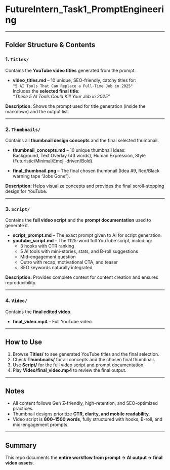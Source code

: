 # FutureIntern_Task1_PromptEngineering

---

## Folder Structure & Contents

### 1. `Titles/`
Contains the **YouTube video titles** generated from the prompt.

- **video_titles.md** – 10 unique, SEO-friendly, catchy titles for:  
  `"5 AI Tools That Can Replace a Full-Time Job in 2025"`  
  Includes the **selected final title**:  
  *“These 5 AI Tools Could Kill Your Job in 2025”*

**Description:** Shows the prompt used for title generation (inside the markdown) and the output list.

---

### 2. `Thumbnails/`
Contains all **thumbnail design concepts** and the final selected thumbnail.

- **thumbnail_concepts.md** – 10 unique thumbnail ideas:  
  Background, Text Overlay (≤3 words), Human Expression, Style (Futuristic/Minimal/Emoji-driven/Bold).  
     
- **final_thumbnail.png** – The final chosen thumbnail (Idea #9, Red/Black warning tape “Jobs Gone”).

**Description:** Helps visualize concepts and provides the final scroll-stopping design for YouTube.

---

### 3. `Script/`
Contains the **full video script** and the **prompt documentation** used to generate it.

- **script_prompt.md** – The exact prompt given to AI for script generation.  
- **youtube_script.md** – The 1125-word full YouTube script, including:  
  - 3 hooks with CTR ranking  
  - 5 AI tools with mini-stories, stats, and B-roll suggestions  
  - Mid-engagement question  
  - Outro with recap, motivational CTA, and teaser  
  - SEO keywords naturally integrated

**Description:** Provides complete context for content creation and ensures reproducibility.

---

### 4. `Video/`
Contains the **final edited video**.

- **final_video.mp4** – Full YouTube video.  

---

##  How to Use
1. Browse **Titles/** to see generated YouTube titles and the final selection.  
2. Check **Thumbnails/** for all concepts and the chosen final thumbnail.  
3. Use **Script/** for the full video script and prompt documentation.  
4. Play **Video/final_video.mp4** to review the final output.  

---

##  Notes
- All content follows Gen Z-friendly, high-retention, and SEO-optimized practices.  
- Thumbnail designs prioritize **CTR, clarity, and mobile readability**.  
- Video script is **800–1500 words**, fully structured with hooks, B-roll, and mid-engagement prompts.  

---

## Summary
This repo documents the **entire workflow from prompt → AI output → final video assets**.
